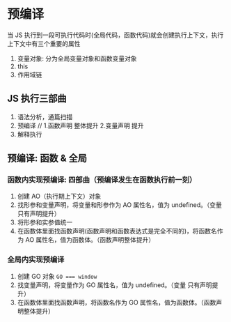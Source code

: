 <!--
 * @Author: xujie 1607526161@qq.com
 * @Date: 2022-04-22 13:10:58
 * @LastEditors: xujie 1607526161@qq.com
 * @FilePath: \HTML-CSS-Javascript-\JAVAScript+ES6\JavaScript\JavaScript函数，作用域\预编译.md
 * @Description: 预编译的过程
-->
# 预编译

当 JS 执行到一段可执行代码时(全局代码，函数代码)就会创建执行上下文，执行上下文中有三个重要的属性

1. 变量对象: 分为全局变量对象和函数变量对象
2. this
3. 作用域链

## JS 执行三部曲

1. 语法分析，通篇扫描
2. 预编译 // 1.函数声明 整体提升     2.变量声明 提升
3. 解释执行

## 预编译: 函数 & 全局

### 函数内实现预编译: 四部曲（预编译发生在函数执行前一刻）

1. 创建 AO（执行期上下文）对象
2. 找形参和变量声明，将变量和形参作为 AO 属性名，值为 undefined。（变量 只有声明提升）
3. 将形参和实参值统一
4. 在函数体里面找函数声明(函数声明和函数表达式是完全不同的)，将函数名作为 AO 属性名，值为函数体。（函数声明整体提升）

### 全局内实现预编译

1. 创建 GO 对象 ```GO === window```
2. 找变量声明，将变量作为 GO 属性名，值为 undefined。（变量 只有声明提升）
3. 在函数体里面找函数声明，将函数名作为 GO 属性名，值为函数体。（函数声明整体提升）
